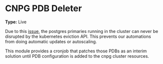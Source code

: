 # CNPG PDB Deleter

**Type:** Live

Due to this [issue](https://github.com/cloudnative-pg/cloudnative-pg/issues/2570),
the postgres primaries running in the cluster can never be disrupted by the kubernetes
eviction API. This prevents our automations from doing automatic updates or autoscaling.

This module provides a cronjob that patches those PDBs as an interim solution until
PDB configuration is added to the cnpg cluster resources.
